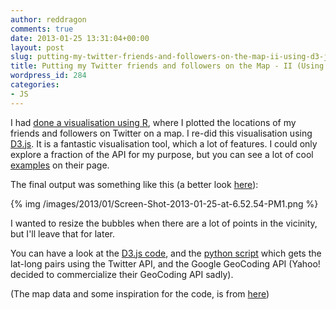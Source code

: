 ```yaml
---
author: reddragon
comments: true
date: 2013-01-25 13:31:04+00:00
layout: post
slug: putting-my-twitter-friends-and-followers-on-the-map-ii-using-d3-js
title: Putting my Twitter friends and followers on the Map - II (Using D3.js)
wordpress_id: 284
categories:
- JS
---
```


I had [done a visualisation using R](http://blog.gaurav.im/?p=219), where I plotted the locations of my friends and followers on Twitter on a map. I re-did this visualisation using [D3.js](http://d3js.org/). It is a fantastic visualisation tool, which a lot of features. I could only explore a fraction of the API for my purpose, but you can see a lot of cool [examples](https://github.com/mbostock/d3/wiki/Gallery) on their page.

The final output was something like this (a better look [here](http://bl.ocks.org/4623023)):

{% img /images/2013/01/Screen-Shot-2013-01-25-at-6.52.54-PM1.png %}

I wanted to resize the bubbles when there are a lot of points in the vicinity, but I'll leave that for later.

You can have a look at the [D3.js code](https://gist.github.com/4623023), and the [python script](https://gist.github.com/4634169) which gets the lat-long pairs using the Twitter API, and the Google GeoCoding API (Yahoo! decided to commercialize their GeoCoding API sadly).

(The map data and some inspiration for the code, is from [here](http://markmarkoh.com/blog/d3-dot-js-animated-map-visualization/))
